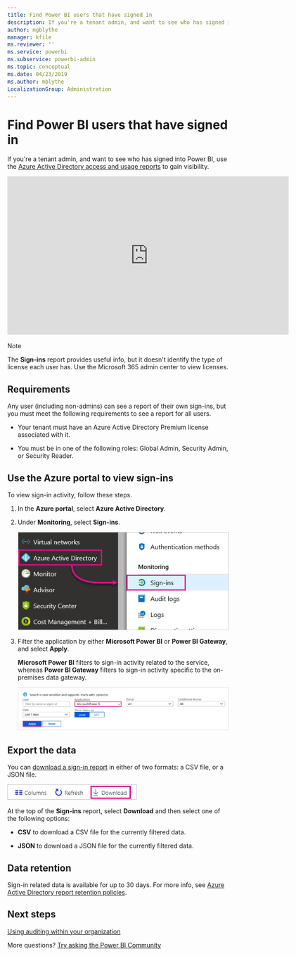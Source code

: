```yaml
---
title: Find Power BI users that have signed in
description: If you're a tenant admin, and want to see who has signed into Power BI, you can use the Azure Active Directory access and usage reports to gain visibility.
author: mgblythe
manager: kfile
ms.reviewer: ''
ms.service: powerbi
ms.subservice: powerbi-admin
ms.topic: conceptual
ms.date: 04/23/2019
ms.author: mblythe
LocalizationGroup: Administration
---
```


# Find Power BI users that have signed in

If you're a tenant admin, and want to see who has signed into Power BI, use the [Azure Active Directory access and usage reports](/azure/active-directory/reports-monitoring/concept-sign-ins) to gain visibility.

<iframe width="640" height="360" src="https://www.youtube.com/embed/1AVgh9w9VM8?showinfo=0" frameborder="0" allowfullscreen></iframe>

> [!NOTE]
> The **Sign-ins** report provides useful info, but it doesn't identify the type of license each user has. Use the Microsoft 365 admin center to view licenses.

## Requirements

Any user (including non-admins) can see a report of their own sign-ins, but you must meet the following requirements to see a report for all users.

* Your tenant must have an Azure Active Directory Premium license associated with it.

* You must be in one of the following roles: Global Admin, Security Admin, or Security Reader.

## Use the Azure portal to view sign-ins

To view sign-in activity, follow these steps.

1. In the **Azure portal**, select **Azure Active Directory**.

1. Under **Monitoring**, select **Sign-ins**.
   
    ![Screenshot of the Azure UI with the Azure Active Directory and Sign-ins options highlighted.](media/service-admin-access-usage/azure-portal-sign-ins.png)

1. Filter the application by either **Microsoft Power BI** or **Power BI Gateway**, and select **Apply**.

    **Microsoft Power BI** filters to sign-in activity related to the service, whereas **Power BI Gateway** filters to sign-in activity specific to the on-premises data gateway.
   
    ![Screenshot of the Sign-ins filter with the Applications field highlighted.](media/service-admin-access-usage/sign-in-filter.png)

## Export the data

You can [download a sign-in report](/azure/active-directory/reports-monitoring/quickstart-download-sign-in-report) in either of two formats: a CSV file, or a JSON file.

![Screenshot of the download button.](media/service-admin-access-usage/download-sign-in-data-csv.png)

At the top of the **Sign-ins** report, select **Download** and then select one of the following options:

* **CSV** to download a CSV file for the currently filtered data.

* **JSON** to download a JSON file for the currently filtered data.

## Data retention

Sign-in related data is available for up to 30 days. For more info, see [Azure Active Directory report retention policies](/azure/active-directory/reports-monitoring/reference-reports-data-retention).

## Next steps

[Using auditing within your organization](service-admin-auditing.md)

More questions? [Try asking the Power BI Community](https://community.powerbi.com/)